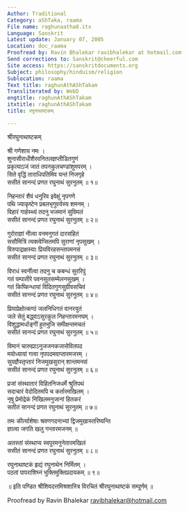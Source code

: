 ```yaml
---
Author: Traditional
Category: aShTaka, raama
File name: raghunaatha8.itx
Language: Sanskrit
Latest update: January 07, 2005
Location: doc_raama
Proofread by: Ravin Bhalekar ravibhalekar at hotmail.com
Send corrections to: Sanskrit@cheerful.com
Site access: https://sanskritdocuments.org
Subject: philosophy/hinduism/religion
Sublocation: raama
Text title: raghunAthAShTakam
Transliterated by: WebD
engtitle: raghunAthAShTakam
itxtitle: raghunAthAShTakam
title: रघुनाथाष्टकम्

---
```

  
 श्रीरघुनाथाष्टकम्   
  
श्री गणेशाय नमः ।  
शुनासीराधीशैरवनितलज्ञप्तीडितगुणं  
प्रकृत्याऽजं जातं तपनकुलचण्डांशुमपरम् ।  
सिते वृद्धिं ताराधिपतिमिव यन्तं निजगृहे  
ससीतं सानन्दं प्रणत रघुनाथं सुरनुतम् ॥ १॥  
  
निहन्तारं शैवं धनुरिव इवेक्षुं नृपगणे  
पथि ज्याकृष्टेन प्रबलभृगुवर्यस्य शमनम् ।  
विहारं गार्हस्थ्यं तदनु भजमानं सुविमलं  
ससीतं सानन्दं  प्रणत रघुनाथं सुरनुतम् ॥ २॥  
  
गुरोराज्ञां नीत्वा वनमनुगतं दारसहितं  
ससौमित्रिं त्यक्त्वेप्सितमपि सुराणां नृपसुखम् ।  
विरुपाद्राक्षस्याः प्रियविरहसन्तापमनसं  
ससीतं सानन्दं  प्रणत रघुनाथं सुरनुतम् ॥ ३॥  
  
विराधं स्वर्नीत्वा तदनु च कबन्धं सुररिपुं  
गतं पम्पातीरे पवनसुतसम्मेलनसुखम् ।  
गतं किष्किन्धायां विदितगुणसुग्रीवसचिवं  
ससीतं सानन्दं  प्रणत रघुनाथं सुरनुतम् ॥ ४॥  
  
प्रियाप्रेक्षोत्कण्ठं जलनिधिगतं वानरयुतं  
जले सेतुं बद्ध्वाऽसुरकुल निहन्तारमनघम् ।  
विशुद्धामर्धाङ्गीं हुतभुजि समीक्षन्तमचलं  
ससीतं सानन्दं  प्रणत रघुनाथं सुरनुतम् ॥ ५॥  
  
विमानं चारुह्याऽनुजजनकजासेवितपद  
मयोध्यायां गत्वा नृपपदमवाप्तारमजरम् ।  
सुयज्ञैस्तृप्तारं निजमुखसुरान् शान्तमनसं  
ससीतं सानन्दं  प्रणत रघुनाथं सुरनुतम् ॥ ६॥  
  
प्रजां संस्थातारं विहितनिजधर्मे श्रुतिपथं  
सदाचारं वेदोदितमपि च कर्तारमखिलम् ।  
नृषु प्रेमोद्रेकं निखिलमनुजानां हितकरं  
सतीतं सानन्दं  प्रणत रघुनाथं सुरनुतम् ॥ ७॥  
  
तमः कीर्त्याशेषाः श्रवणगदनाभ्यां द्विजमुखास्तरिष्यन्ति  
ज्ञात्वा जगति खलु गन्तारमजनम् ॥  
  
अतस्तां संस्थाप्य स्वपुरमनुनेतारमखिलं  
ससीतं सानन्दं  प्रणत रघुनाथं सुरनुतम् ॥ ८॥  
  
रघुनाथाष्टकं हृद्यं रघुनाथेन निर्मितम् ।  
पठतां पापराशिघ्नं भुक्तिमुक्तिप्रदायकम् ॥ ९॥  
  
॥ इति पण्डित श्रीशिवदत्तमिश्रशास्त्रि विरचितं श्रीरघुनाथाष्टकं सम्पूर्णम् ॥  
  
  
Proofread by Ravin Bhalekar ravibhalekar@hotmail.com  

